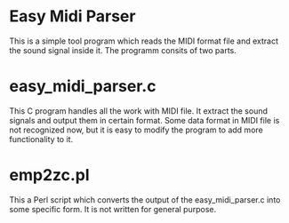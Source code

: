 # Easy Midi Parser

This is a simple tool program which reads the MIDI format file and extract
the sound signal inside it. The programm consits of two parts.

# easy_midi_parser.c

This C program handles all the work with MIDI file. It extract the sound signals
and output them in certain format. Some data format in MIDI file is not recognized
now, but it is easy to modify the program to add more functionality to it.

# emp2zc.pl

This a Perl script which converts the output of the easy_midi_parser.c into some
specific form. It is not written for general purpose.
